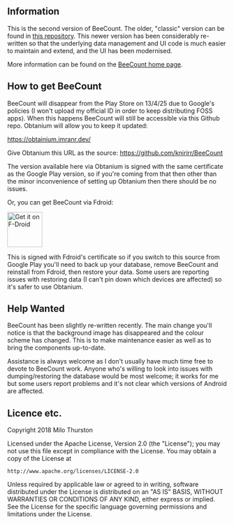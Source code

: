 ## Information

This is the second version of BeeCount. The older, "classic" version can be found
in [this repository](https://code.google.com/p/beecount/). This newer version has been
considerably re-written so that the underlying data management and UI code is much easier to
maintain and extend, and the UI has been modernised.

More information can be found on the [BeeCount home page](http://knirirr.com/beecount).

## How to get BeeCount

BeeCount will disappear from the Play Store on 13/4/25 due to Google's policies (I won't upload
my official ID in order to keep distributing FOSS apps). When this happens BeeCount
will still be accessible via this Github repo. Obtanium will allow you to keep it updated:

https://obtainium.imranr.dev/

Give Obtanium this URL as the source: https://github.com/knirirr/BeeCount

The version available here via Obtanium is signed with the same certificate as the Google Play 
version, so if you're coming from that then other than the minor inconvenience of setting up 
Obtanium then there should be no issues. 

Or, you can get BeeCount via Fdroid:

<a href="https://f-droid.org/packages/com.knirirr.beecount/" target="_blank">
<img src="https://f-droid.org/badge/get-it-on.png" alt="Get it on F-Droid" height="80"/></a>

This is signed with Fdroid's certificate so if you switch to this source from Google Play you'll 
need to back up your database, remove BeeCount and reinstall from Fdroid, then restore your data.
Some users are reporting issues with restoring data (I can't pin down which devices are affected) 
so it's safer to use Obtanium. 

## Help Wanted

BeeCount has been slightly re-written recently. The main change you'll notice is that the background
image has disappeared and the colour scheme has changed. This is to make maintenance easier as well
as to bring the components up-to-date.

Assistance is always welcome as I don't usually have much time free to devote to BeeCount work. 
Anyone who's willing to look into issues with dumping/restoring the database would be most welcome;
 it works for me but some users report problems and it's not clear which versions of Android are
affected. 

## Licence etc.

Copyright 2018 Milo Thurston

Licensed under the Apache License, Version 2.0 (the "License");
you may not use this file except in compliance with the License.
You may obtain a copy of the License at

    http://www.apache.org/licenses/LICENSE-2.0

Unless required by applicable law or agreed to in writing, software
distributed under the License is distributed on an "AS IS" BASIS,
WITHOUT WARRANTIES OR CONDITIONS OF ANY KIND, either express or implied.
See the License for the specific language governing permissions and
limitations under the License.

